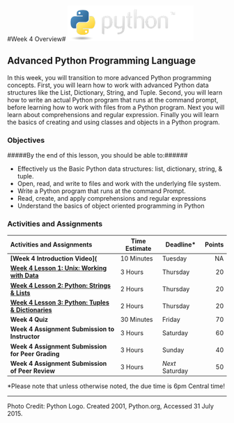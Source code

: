 #Week 4 Overview#
![python logo](../Week3/images/python-logo.png)
## Advanced Python Programming Language ##

In this week, you will transition to more advanced Python programming concepts. First, you will learn how to work with advanced Python data structures like the List, Dictionary, String, and Tuple. Second, you will learn how to write an actual Python program that runs at the command prompt, before learning how to work with files from a Python program. Next you will learn about comprehensions and regular expression. Finally you will learn the basics of creating and using classes and objects in a Python program.

### Objectives ###

#####By the end of this lesson, you should be able to:######

- Effectively us the Basic Python data structures: list, dictionary, string, & tuple.
- Open, read, and write to files and work with the underlying file system.
- Write a Python program that runs at the command Prompt.
- Read, create, and apply comprehensions and regular expressions
- Understand the basics of object oriented programming in Python


### Activities and Assignments ###

|Activities and Assignments | Time Estimate | Deadline* | Points|
|:------| -----|-------|----------:|
|**[Week 4 Introduction Video](**|10 Minutes|Tuesday|NA|
|**[Week 4 Lesson 1: Unix: Working with Data](lesson1.md)**| 3 Hours |Thursday| 20|
|**[Week 4 Lesson 2: Python: Strings & Lists](lesson2.md)**| 2 Hours | Thursday | 20 |
|**[Week 4 Lesson 3: Python: Tuples & Dictionaries](lesson3.md)**| 2 Hours | Thursday| 20 |
|**Week 4 Quiz**| 30 Minutes | Friday | 70|
|**Week 4 Assignment Submission to Instructor**| 3 Hours | Saturday | 60 | 
|**Week 4 Assignment Submission for Peer Grading**| 3 Hours | Sunday | 40| 
|**Week 4 Assignment Submission of Peer Review**| 3 Hours | *Next* Saturday | 50| 

*Please note that unless otherwise noted, the due time is 6pm Central time!

----------

Photo Credit: Python Logo. Created 2001, Python.org, Accessed 31 July 2015.
